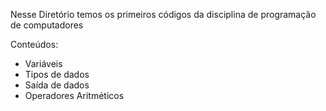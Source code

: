 Nesse Diretório temos os primeiros códigos da disciplina de programação de computadores

Conteúdos:

- Variáveis
- Tipos de dados
- Saída de dados
- Operadores Aritméticos
